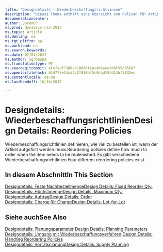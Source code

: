 ```yaml
---
title: "Designdetails – Wiederbeschaffungsrichtlinien"
description: "Dieses Thema enthält eine Übersicht von Policen für Artikelergänzungen."
documentationcenter: 
author: SorenGP
ms.prod: dynamics-nav-2017
ms.topic: article
ms.devlang: na
ms.tgt_pltfrm: na
ms.workload: na
ms.search.keywords: 
ms.date: 07/01/2017
ms.author: sgroespe
ms.translationtype: HT
ms.sourcegitcommit: 4fefaef7380ac10836fcac404eea006f55d8556f
ms.openlocfilehash: 65d775e24cd2c2f810af5c9dbd19dd13bf3832ec
ms.contentlocale: de-de
ms.lasthandoff: 10/16/2017

---
```

# <a name="design-details-reordering-policies"></a><span data-ttu-id="f524f-103">Designdetails: Wiederbeschaffungsrichtlinien</span><span class="sxs-lookup"><span data-stu-id="f524f-103">Design Details: Reordering Policies</span></span>
<span data-ttu-id="f524f-104">Wiederbeschaffungsrichtlinien definieren, wie viel zu bestellen ist, wenn der Artikel aufgefüllt werden muss.</span><span class="sxs-lookup"><span data-stu-id="f524f-104">Reordering policies define how much to order when the item needs to be replenished.</span></span> <span data-ttu-id="f524f-105">Es gibt verschiedene Wiederbeschaffungsrichtlinien.</span><span class="sxs-lookup"><span data-stu-id="f524f-105">Four different reordering policies exist.</span></span>  

## <a name="in-this-section"></a><span data-ttu-id="f524f-106">In diesem Abschnitt</span><span class="sxs-lookup"><span data-stu-id="f524f-106">In This Section</span></span>  
[<span data-ttu-id="f524f-107">Designdetails: Feste Nachbestellmenge</span><span class="sxs-lookup"><span data-stu-id="f524f-107">Design Details: Fixed Reorder Qty.</span></span>](design-details-fixed-reorder-qty.md)  
[<span data-ttu-id="f524f-108">Designdetails: Höchstmenge</span><span class="sxs-lookup"><span data-stu-id="f524f-108">Design Details: Maximum Qty.</span></span>](design-details-maximum-qty.md)  
[<span data-ttu-id="f524f-109">Designdetails: Auftrag</span><span class="sxs-lookup"><span data-stu-id="f524f-109">Design Details: Order</span></span>](design-details-order.md)  
[<span data-ttu-id="f524f-110">Designdetails: Charge für Charge</span><span class="sxs-lookup"><span data-stu-id="f524f-110">Design Details: Lot-for-Lot</span></span>](design-details-lot-for-lot.md)  

## <a name="see-also"></a><span data-ttu-id="f524f-111">Siehe auch</span><span class="sxs-lookup"><span data-stu-id="f524f-111">See Also</span></span>  
<span data-ttu-id="f524f-112">[Designdetails: Planungsparameter](design-details-planning-parameters.md) </span><span class="sxs-lookup"><span data-stu-id="f524f-112">[Design Details: Planning Parameters](design-details-planning-parameters.md) </span></span>  
<span data-ttu-id="f524f-113">[Designdetails: Umgang mit Wiederbeschaffungsverfahren](design-details-handling-reordering-policies.md) </span><span class="sxs-lookup"><span data-stu-id="f524f-113">[Design Details: Handling Reordering Policies](design-details-handling-reordering-policies.md) </span></span>  
[<span data-ttu-id="f524f-114">Designdetails: Vorratsplanung</span><span class="sxs-lookup"><span data-stu-id="f524f-114">Design Details: Supply Planning</span></span>](design-details-supply-planning.md)


